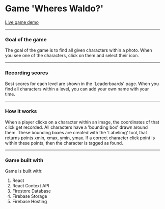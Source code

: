 # Game 'Wheres Waldo?'

[Live game demo](https://wheres-waldo-64002.web.app/)

---
### Goal of the game
The goal of the game is to find all given characters within a photo. When you see one of the characters, click
on them and select their icon.

---
### Recording scores
Best scores for each level are shown in the 'Leaderboards' page. When you find all characters within a level,
you can add your own name with your time.

---
### How it works
When a player clicks on a character within an image, the coordinates of that click get recorded. All characters have a
'bounding box' drawn around them. These bounding boxes are created with the 'Labelimg' tool, that returns points xmin, xmax, ymin, ymax.
If a correct character click point is within these points, then the character is tagged as found.

---
### Game built with

Game is built with:
1. React
2. React Context API
3. Firestore Database
4. Firebase Storage
5. Firebase Hosting
